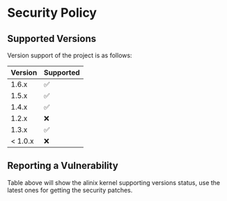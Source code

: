 # Security Policy

## Supported Versions

Version support of the  project is as follows:

| Version | Supported          |
| ------- | ------------------ |
| 1.6.x   | :white_check_mark: |
| 1.5.x   | :white_check_mark: |
| 1.4.x   | :white_check_mark: |
| 1.2.x   | :x:                |
| 1.3.x  | :white_check_mark: |
| < 1.0.x  | :x:                |

## Reporting a Vulnerability

Table above will show the alinix kernel supporting versions status, use the latest ones for getting the security patches.

